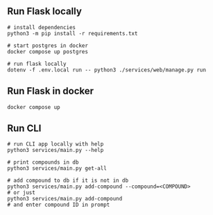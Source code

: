 ## Run Flask locally

```shell script
# install dependencies
python3 -m pip install -r requirements.txt

# start postgres in docker
docker compose up postgres

# run flask locally
dotenv -f .env.local run -- python3 ./services/web/manage.py run
```

## Run Flask in docker

```shell script
docker compose up
```

## Run CLI

```shell script
# run CLI app locally with help
python3 services/main.py --help

# print compounds in db
python3 services/main.py get-all

# add compound to db if it is not in db
python3 services/main.py add-compound --compound=<COMPOUND>
# or just 
python3 services/main.py add-compound
# and enter compound ID in prompt
```